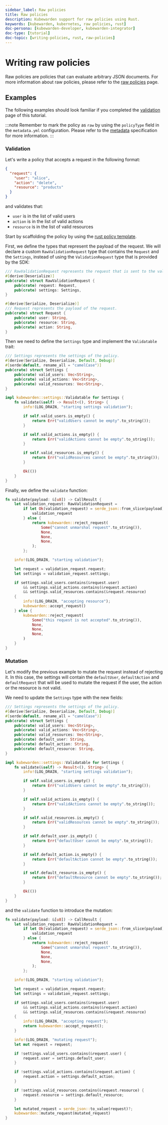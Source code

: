 ```yaml
---
sidebar_label: Raw policies
title: Raw policies
description: Kubewarden support for raw policies using Rust.
keywords: [kubewarden, kubernetes, raw policies, rust]
doc-persona: [kubewarden-developer, kubewarden-integrator]
doc-type: [tutorial]
doc-topic: [writing-policies, rust, raw-policies]
---
```


# Writing raw policies

Raw policies are policies that can evaluate arbitrary JSON documents.
For more information about raw policies, please refer to the [raw policies](../../howtos/raw-policies.md) page.

## Examples

The following examples should look familiar if you completed the [validation](05-mutation-policy.md) page of this tutorial.

:::note
Remember to mark the policy as `raw` by using the `policyType` field in the `metadata.yml` configuration.
Please refer to the [metadata](../metadata.md) specification for more information.
:::

### Validation

Let's write a policy that accepts a request in the following format:

```json
{
  "request": {
    "user": "alice",
    "action": "delete",
    "resource": "products"
  }
}
```

and validates that:

- `user` is in the list of valid users
- `action` is in the list of valid actions
- `resource` is in the list of valid resources

Start by scaffolding the policy by using the [rust policy template](https://github.com/kubewarden/rust-policy-template).

First, we define the types that represent the payload of the request.
We will declare a custom `RawValidationRequest` type that contains the `Request` and the `Settings`,
instead of using the `ValidationRequest` type that is provided by the SDK:

```rust
/// RawValidationRequest represents the request that is sent to the validate function by the Policy Server.
#[derive(Deserialize)]
pub(crate) struct RawValidationRequest {
    pub(crate) request: Request,
    pub(crate) settings: Settings,
}

#[derive(Serialize, Deserialize)]
/// Request represents the payload of the request.
pub(crate) struct Request {
    pub(crate) user: String,
    pub(crate) resource: String,
    pub(crate) action: String,
}
```

Then we need to define the `Settings` type and implement the `Validatable` trait:

```rust
/// Settings represents the settings of the policy.
#[derive(Serialize, Deserialize, Default, Debug)]
#[serde(default, rename_all = "camelCase")]
pub(crate) struct Settings {
    pub(crate) valid_users: Vec<String>,
    pub(crate) valid_actions: Vec<String>,
    pub(crate) valid_resources: Vec<String>,
}

impl kubewarden::settings::Validatable for Settings {
    fn validate(&self) -> Result<(), String> {
        info!(LOG_DRAIN, "starting settings validation");

        if self.valid_users.is_empty() {
            return Err("validUsers cannot be empty".to_string());
        }

        if self.valid_actions.is_empty() {
            return Err("validActions cannot be empty".to_string());
        }

        if self.valid_resources.is_empty() {
            return Err("validResources cannot be empty".to_string());
        }

        Ok(())
    }
}
```

Finally, we define the `validate` function:

```rust
fn validate(payload: &[u8]) -> CallResult {
    let validation_request: RawValidationRequest =
        if let Ok(validation_request) = serde_json::from_slice(payload) {
            validation_request
        } else {
            return kubewarden::reject_request(
                Some("cannot unmarshal request".to_string()),
                None,
                None,
                None,
            );
        };

    info!(LOG_DRAIN, "starting validation");

    let request = validation_request.request;
    let settings = validation_request.settings;

    if settings.valid_users.contains(&request.user)
        && settings.valid_actions.contains(&request.action)
        && settings.valid_resources.contains(&request.resource)
    {
        info!(LOG_DRAIN, "accepting resource");
        kubewarden::accept_request()
    } else {
        kubewarden::reject_request(
            Some("this request is not accepted".to_string()),
            None,
            None,
            None,
        )
    }
}
```

### Mutation

Let's modify the previous example to mutate the request instead of rejecting it.
In this case, the settings will contain the `defaultUser`, `defaultAction` and `defaultRequest` that will be used to mutate the request if the user, the action or the resource is not valid.

We need to update the `Settings` type with the new fields:

```rust
/// Settings represents the settings of the policy.
#[derive(Serialize, Deserialize, Default, Debug)]
#[serde(default, rename_all = "camelCase")]
pub(crate) struct Settings {
    pub(crate) valid_users: Vec<String>,
    pub(crate) valid_actions: Vec<String>,
    pub(crate) valid_resources: Vec<String>,
    pub(crate) default_user: String,
    pub(crate) default_action: String,
    pub(crate) default_resource: String,
}

impl kubewarden::settings::Validatable for Settings {
    fn validate(&self) -> Result<(), String> {
        info!(LOG_DRAIN, "starting settings validation");

        if self.valid_users.is_empty() {
            return Err("validUsers cannot be empty".to_string());
        }

        if self.valid_actions.is_empty() {
            return Err("validActions cannot be empty".to_string());
        }

        if self.valid_resources.is_empty() {
            return Err("validResources cannot be empty".to_string());
        }

        if self.default_user.is_empty() {
            return Err("defaultUser cannot be empty".to_string());
        }

        if self.default_action.is_empty() {
            return Err("defaultAction cannot be empty".to_string());
        }

        if self.default_resource.is_empty() {
            return Err("defaultResource cannot be empty".to_string());
        }

        Ok(())
    }
}
```

and the `validate` function to introduce the mutation:

```rust
fn validate(payload: &[u8]) -> CallResult {
    let validation_request: RawValidationRequest =
        if let Ok(validation_request) = serde_json::from_slice(payload) {
            validation_request
        } else {
            return kubewarden::reject_request(
                Some("cannot unmarshal request".to_string()),
                None,
                None,
                None,
            );
        };

    info!(LOG_DRAIN, "starting validation");

    let request = validation_request.request;
    let settings = validation_request.settings;

    if settings.valid_users.contains(&request.user)
        && settings.valid_actions.contains(&request.action)
        && settings.valid_resources.contains(&request.resource)
    {
        info!(LOG_DRAIN, "accepting request");
        return kubewarden::accept_request();
    }

    info!(LOG_DRAIN, "mutating request");
    let mut request = request;

    if !settings.valid_users.contains(&request.user) {
        request.user = settings.default_user;
    }

    if !settings.valid_actions.contains(&request.action) {
        request.action = settings.default_action;
    }

    if !settings.valid_resources.contains(&request.resource) {
        request.resource = settings.default_resource;
    }

    let mutated_request = serde_json::to_value(request)?;
    kubewarden::mutate_request(mutated_request)
}
```
